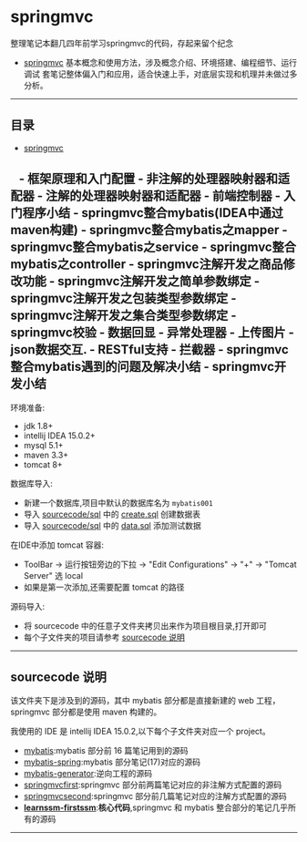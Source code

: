 # springmvc
整理笔记本翻几四年前学习springmvc的代码，存起来留个纪念
 
- [springmvc](/springmvc)
  基本概念和使用方法，涉及概念介绍、环境搭建、编程细节、运行调试
  套笔记整体偏入门和应用，适合快速上手，对底层实现和机理并未做过多分析。
-----
## 目录
  - [springmvc](/springmvc)
  
    - 框架原理和入门配置
    - 非注解的处理器映射器和适配器
    - 注解的处理器映射器和适配器
    - 前端控制器
    - 入门程序小结
    - springmvc整合mybatis(IDEA中通过maven构建)
    - springmvc整合mybatis之mapper
    - springmvc整合mybatis之service
    - springmvc整合mybatis之controller
    - springmvc注解开发之商品修改功能
    - springmvc注解开发之简单参数绑定
    - springmvc注解开发之包装类型参数绑定
    - springmvc注解开发之集合类型参数绑定
    - springmvc校验
    - 数据回显
    - 异常处理器
    - 上传图片
    - json数据交互.
    - RESTful支持
    - 拦截器
    - springmvc整合mybatis遇到的问题及解决小结
    - springmvc开发小结
-----
环境准备:
- jdk 1.8+
- intellij IDEA 15.0.2+
- mysql 5.1+
- maven 3.3+
- tomcat 8+


数据库导入:

- 新建一个数据库,项目中默认的数据库名为 `mybatis001`
- 导入 [sourcecode/sql](/sourcecode/sql) 中的 [create.sql](/sourcecode/sql/create.sql) 创建数据表
- 导入 [sourcecode/sql](/sourcecode/sql) 中的 [data.sql](/sourcecode/sql/data.sql) 添加测试数据


在IDE中添加 tomcat 容器:

- ToolBar -> 运行按钮旁边的下拉 -> "Edit Configurations" -> "+" -> "Tomcat Server" 选 local
- 如果是第一次添加,还需要配置 tomcat 的路径

源码导入:

- 将 sourcecode 中的任意子文件夹拷贝出来作为项目根目录,打开即可
- 每个子文件夹的项目请参考 [sourcecode 说明](#sourcecode说明)

-----

## sourcecode 说明

该文件夹下是涉及到的源码，其中 mybatis 部分都是直接新建的 web 工程，springmvc 部分都是使用 maven 构建的。

我使用的 IDE 是 intellij IDEA 15.0.2,以下每个子文件夹对应一个 project。

- [mybatis](/sourcecode/mybatis):mybatis 部分前 16 篇笔记用到的源码
- [mybatis-spring](/sourcecode/mybatis-spring):mybatis 部分笔记(17)对应的源码
- [mybatis-generator](/sourcecode/mybatis-generator):逆向工程的源码
- [springmvcfirst](/sourcecode/springmvcfirst):springmvc 部分前两篇笔记对应的非注解方式配置的源码
- [springmvcsecond](/sourcecode/springmvcsecond):springmvc 部分前几篇笔记对应的注解方式配置的源码
- [**learnssm-firstssm**](/sourcecode/learnssm-firstssm):**核心代码**,springmvc 和 mybatis 整合部分的笔记几乎所有的源码

-----
